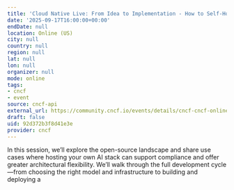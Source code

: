 ```yaml
---
title: 'Cloud Native Live: From Idea to Implementation - How to Self-Host an AI Agent'
date: '2025-09-17T16:00:00+00:00'
endDate: null
location: Online (US)
city: null
country: null
region: null
lat: null
lon: null
organizer: null
mode: online
tags:
- cncf
- event
source: cncf-api
external_url: https://community.cncf.io/events/details/cncf-cncf-online-programs-presents-cloud-native-live-from-idea-to-implementation-how-to-self-host-an-ai-agent/
draft: false
uid: 92d372b3f8d41e3e
provider: cncf
---
```

In this session, we’ll explore the open-source landscape and share use cases where hosting your own AI stack can support compliance and offer greater architectural flexibility. We’ll walk through the full development cycle—from choosing the right model and infrastructure to building and deploying a
